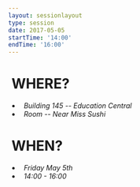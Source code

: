 ```yaml
---
layout: sessionlayout
type: session
date: 2017-05-05
startTime: '14:00'
endTime: '16:00'
---
```


&nbsp;WHERE?
============
- &nbsp;&nbsp;*Building 145 -- Education Central*
- &nbsp;&nbsp;*Room -- Near Miss Sushi*

&nbsp;WHEN?
===========

- &nbsp;&nbsp;*Friday May 5th* 
- &nbsp;&nbsp;*14:00 - 16:00*
